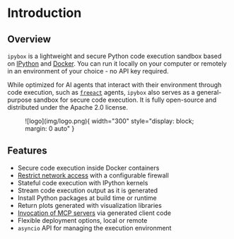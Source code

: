 # Introduction

## Overview

`ipybox` is a lightweight and secure Python code execution sandbox based on [IPython](https://ipython.org/) and [Docker](https://www.docker.com/). You can run it locally on your computer or remotely in an environment of your choice - no API key required.

While optimized for AI agents that interact with their environment through code execution, such as [`freeact`](https://gradion-ai.github.io/freeact/) agents, `ipybox` also serves as a general-purpose sandbox for secure code execution. It is fully open-source and distributed under the Apache 2.0 license.

<figure markdown>
  ![logo](img/logo.png){ width="300" style="display: block; margin: 0 auto" }
</figure>

## Features

- Secure code execution inside Docker containers
- [Restrict network access](usage.md#restrict-network-access) with a configurable firewall
- Stateful code execution with IPython kernels
- Stream code execution output as it is generated
- Install Python packages at build time or runtime
- Return plots generated with visualization libraries
- [Invocation of MCP servers](usage.md#mcp-integration) via generated client code
- Flexible deployment options, local or remote
- `asyncio` API for managing the execution environment
